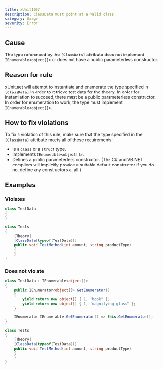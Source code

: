 ```yaml
---
title: xUnit1007
description: ClassData must point at a valid class
category: Usage
severity: Error
---
```


## Cause

The type referenced by the `[ClassData]` attribute does not implement `IEnumerable<object[]>` or does not have a public parameterless constructor.

## Reason for rule

xUnit.net will attempt to instantiate and enumerate the type specified in `[ClassData]` in order to retrieve test data for the theory. In order for instantiation to succeed, there must be a public parameterless constructor. In order for enumeration to work, the type must implement `IEnumerable<object[]>`.

## How to fix violations

To fix a violation of this rule, make sure that the type specified in the `[ClassData]` attribute meets all of these requirements:

* Is a `class` or a `struct` type.
* Implements `IEnumerable<object[]>`.
* Defines a public parameterless constructor. (The C# and VB.NET compilers will implicitly provide a suitable default constructor if you do not define any constructors at all.)

## Examples

### Violates

```csharp
class TestData
{
}

class Tests
{
	[Theory]
	[ClassData(typeof(TestData))]
	public void TestMethod(int amount, string productType)
	{
	}
}
```

### Does not violate

```csharp
class TestData : IEnumerable<object[]>
{
	public IEnumerator<object[]> GetEnumerator()
	{
		yield return new object[] { 1, "book" };
		yield return new object[] { 1, "magnifying glass" };
	}

	IEnumerator IEnumerable.GetEnumerator() => this.GetEnumerator();
}

class Tests
{
	[Theory]
	[ClassData(typeof(TestData))]
	public void TestMethod(int amount, string productType)
	{
	}
}
```
